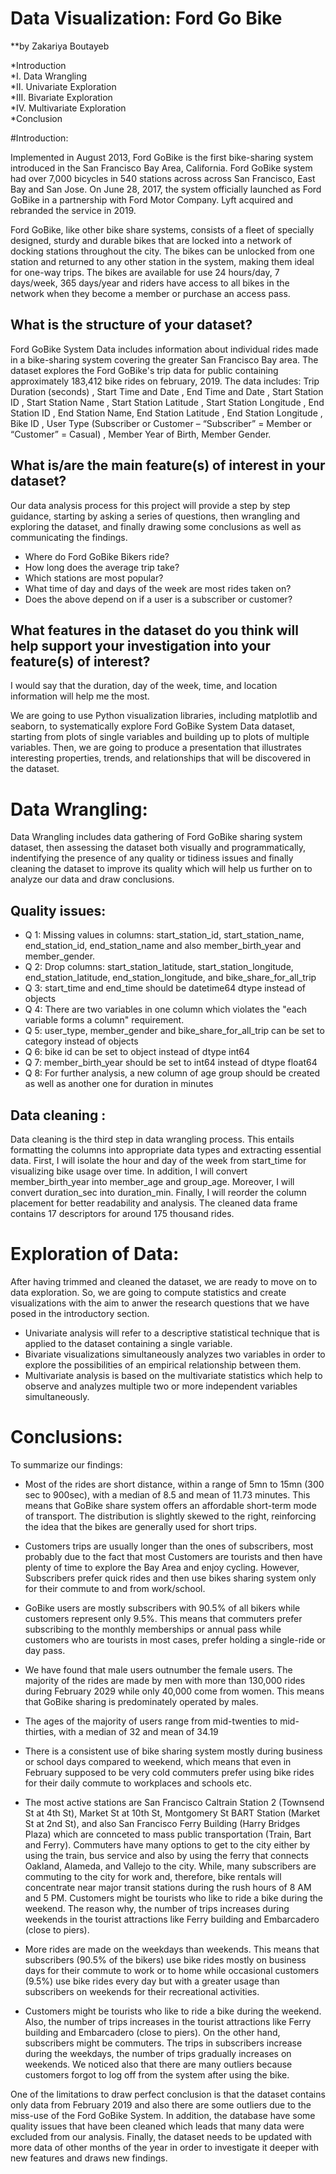 # Data Visualization: Ford Go Bike
**by Zakariya Boutayeb

*Introduction<br>
*I. Data Wrangling<br>
*II. Univariate Exploration<br>
*III. Bivariate Exploration<br>
*IV. Multivariate Exploration<br>
*Conclusion<br>

#Introduction:

Implemented in August 2013, Ford GoBike is the first bike-sharing system introduced in the San Francisco Bay Area, California. 
Ford GoBike system had over 7,000 bicycles in 540 stations across across San Francisco, East Bay and San Jose. 
On June 28, 2017, the system officially launched as Ford GoBike in a partnership with Ford Motor Company. Lyft acquired and rebranded the service in 2019.

Ford GoBike, like other bike share systems, consists of a fleet of specially designed, sturdy and durable bikes that are locked into a network of docking stations 
throughout the city. The bikes can be unlocked from one station and returned to any other station in the system, making them ideal for one-way trips. 
The bikes are available for use 24 hours/day, 7 days/week, 365 days/year and riders have access to all bikes in the network when they become a member or 
purchase an access pass.

## What is the structure of your dataset?
Ford GoBike System Data includes information about individual rides made in a bike-sharing system covering the greater San Francisco Bay area. 
The dataset explores the Ford GoBike's trip data for public containing approximately 183,412 bike rides on february, 2019.
The data includes: Trip Duration (seconds) , Start Time and Date , End Time and Date , Start Station ID , Start Station Name , Start Station Latitude , 
Start Station Longitude , End Station ID , End Station Name, End Station Latitude , End Station Longitude , Bike ID , 
User Type (Subscriber or Customer – “Subscriber” = Member or “Customer” = Casual) , Member Year of Birth, Member Gender.

## What is/are the main feature(s) of interest in your dataset?
Our data analysis process for this project will provide a step by step guidance, starting by asking a series of questions, then wrangling and exploring the dataset, 
and finally drawing some conclusions as well as communicating the findings.

- Where do Ford GoBike Bikers ride?<br>
- How long does the average trip take?<br>
- Which stations are most popular?<br>
- What time of day and days of the week are most rides taken on?<br>
- Does the above depend on if a user is a subscriber or customer?<br>

## What features in the dataset do you think will help support your investigation into your feature(s) of interest?

I would say that the duration, day of the week, time, and location information will help me the most.

We are going to use Python visualization libraries, including matplotlib and seaborn, to systematically explore Ford GoBike System Data dataset, 
starting from plots of single variables and building up to plots of multiple variables. Then, we are going to produce a presentation that illustrates 
interesting properties, trends, and relationships that will be discovered in the dataset.

# Data Wrangling:

Data Wrangling includes data gathering of Ford GoBike sharing system dataset, then assessing the dataset both visually and programmatically, 
indentifying the presence of any quality or tidiness issues and finally cleaning the dataset to improve its quality which will help us further on to analyze
our data and draw conclusions.

## Quality issues:

- Q 1: Missing values in columns: start_station_id, start_station_name, end_station_id, end_station_name and also member_birth_year and member_gender.
- Q 2: Drop columns: start_station_latitude, start_station_longitude, end_station_latitude, end_station_longitude, and bike_share_for_all_trip
- Q 3: start_time and end_time should be datetime64 dtype instead of objects
- Q 4: There are two variables in one column which violates the "each variable forms a column" requirement.
- Q 5: user_type, member_gender and bike_share_for_all_trip can be set to category instead of objects
- Q 6: bike id can be set to object instead of dtype int64
- Q 7: member_birth_year should be set to int64 instead of dtype float64
- Q 8: For further analysis, a new column of age group should be created as well as another one for duration in minutes

## Data cleaning :

Data cleaning is the third step in data wrangling process. This entails formatting the columns into appropriate data types and extracting essential data. 
First, I will isolate the hour and day of the week from start_time for visualizing bike usage over time. 
In addition, I will convert member_birth_year into member_age and group_age. Moreover, I will convert duration_sec into duration_min. 
Finally, I will reorder the column placement for better readability and analysis. The cleaned data frame contains 17 descriptors for around 175 thousand rides.

# Exploration of Data:

After having trimmed and cleaned the dataset, we are ready to move on to data exploration. So, we are going to compute statistics and create visualizations 
with the aim to anwer the research questions that we have posed in the introductory section. 

- Univariate analysis will refer to a descriptive statistical technique that is applied to the dataset containing a single variable.
- Bivariate visualizations simultaneously analyzes two variables in order to explore the possibilities of an empirical relationship between them.
- Multivariate analysis is based on the multivariate statistics which help to observe and analyzes multiple two or more independent variables simultaneously.

# Conclusions:

To summarize our findings:

- Most of the rides are short distance, within a range of 5mn to 15mn (300 sec to 900sec), with a median of 8.5 and mean of 11.73 minutes. 
This means that GoBike share system offers an affordable short-term mode of transport. The distribution is slightly skewed to the right, 
reinforcing the idea that the bikes are generally used for short trips.

- Customers trips are usually longer than the ones of subscribers, most probably due to the fact that most Customers are tourists and then have plenty of time 
to explore the Bay Area and enjoy cycling. However, Subscribers prefer quick rides and then use bikes sharing system only for their commute to and from work/school.

- GoBike users are mostly subscribers with 90.5% of all bikers while customers represent only 9.5%. This means that commuters prefer subscribing to 
the monthly memberships or annual pass while customers who are tourists in most cases, prefer holding a single-ride or day pass.

- We have found that male users outnumber the female users. The majority of the rides are made by men with more than 130,000 rides during February 2029 
while only 40,000 come from women. This means that GoBike sharing is predominately operated by males.

- The ages of the majority of users range from mid-twenties to mid-thirties, with a median of 32 and mean of 34.19

- There is a consistent use of bike sharing system mostly during business or school days compared to weekend, which means that even in February 
supposed to be very cold commuters prefer using bike rides for their daily commute to workplaces and schools etc.

- The most active stations are San Francisco Caltrain Station 2 (Townsend St at 4th St), Market St at 10th St, Montgomery St BART Station (Market St at 2nd St), and also San Francisco Ferry Building (Harry Bridges Plaza) which are connceted to mass public transportation (Train, Bart and Ferry). Commuters have many options to get to the city either by using the train, bus service and also by using the ferry that connects Oakland, Alameda, and Vallejo to the city. While, many subscribers are commuting to the city for work and, therefore, bike rentals will concentrate near major transit stations during the rush hours of 8 AM and 5 PM. Customers might be tourists who like to ride a bike during the weekend. The reason why, the number of trips increases during weekends in the tourist attractions like Ferry building and Embarcadero (close to piers).

- More rides are made on the weekdays than weekends. This means that subscribers (90.5% of the bikers) use bike rides mostly on business days for their commute to work 
or to home while occasional customers (9.5%) use bike rides every day but with a greater usage than subscribers on weekends for their recreational activities.

- Customers might be tourists who like to ride a bike during the weekend. Also, the number of trips increases in the tourist attractions like Ferry building and 
Embarcadero (close to piers). On the other hand, subscribers might be commuters. The trips in subscribers increase during the weekdays, the number of trips gradually 
increases on weekends. We noticed also that there are many outliers because customers forgot to log off from the system after using the bike.

One of the limitations to draw perfect conclusion is that the dataset contains only data from February 2019 and also there are some outliers due to the miss-use of 
the Ford GoBike System. In addition, the database have some quality issues that have been cleaned which leads that many data were excluded from our analysis. 
Finally, the dataset needs to be updated with more data of other months of the year in order to investigate it deeper with new features and draws new findings.


